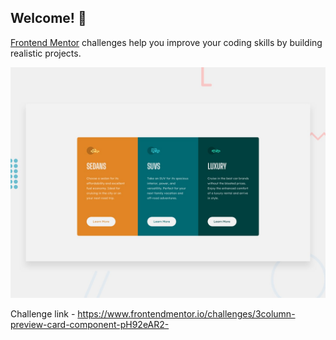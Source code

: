 ## Welcome! 👋

[Frontend Mentor](https://www.frontendmentor.io) challenges help you improve your coding skills by building realistic projects.

![Design preview for the 3-column preview card component coding challenge](./design/desktop-preview.jpg)

Challenge link - https://www.frontendmentor.io/challenges/3column-preview-card-component-pH92eAR2-